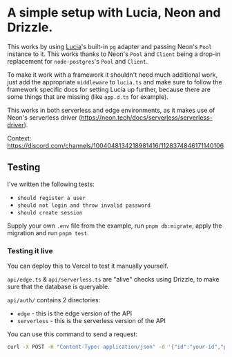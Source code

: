 # A simple setup with Lucia, Neon and Drizzle.

This works by using [Lucia](https://github.com/pilcrowonpaper/lucia)'s built-in `pg` adapter and passing Neon's `Pool` instance to it. This works thanks to Neon's `Pool` and `Client` being a drop-in replacement for `node-postgres`'s `Pool` and `Client`.

To make it work with a framework it shouldn't need much additional work, just add the appropriate `middleware` to `lucia.ts` and make sure to follow the framework specific docs for setting Lucia up further, because there are some things that are missing (like `app.d.ts` for example).

This works in both serverless and edge environments, as it makes use of Neon's serverless driver (https://neon.tech/docs/serverless/serverless-driver).

Context: https://discord.com/channels/1004048134218981416/1128374846171140106

## Testing

I've written the following tests:

- `should register a user`
- `should not login and throw invalid password`
- `should create session`

Supply your own `.env` file from the example, run `pnpm db:migrate`, apply the migration and run `pnpm test`.

### Testing it live

You can deploy this to Vercel to test it manually yourself.

`api/edge.ts` & `api/serverless.ts` are "alive" checks using Drizzle, to make sure that the database is queryable.

`api/auth/` contains 2 directories:

- `edge` - this is the edge version of the API
- `serverless` - this is the serverless version of the API

You can use this command to send a request:

```sh
curl -X POST -H "Content-Type: application/json" -d '{"id":"your-id","password":"your-password"}' https://<your-vercel-url>/api/auth/<edge or serverless>/<endpoint>
```
